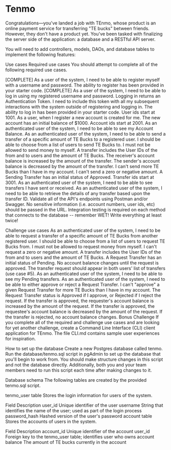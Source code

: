 # Tenmo
Congratulations—you've landed a job with TEnmo, whose product is an online payment service for transferring "TE bucks" between friends. However, they don't have a product yet. You've been tasked with finalizing the server side of the application: a database and a RESTful API server.

You will need to add controllers, models, DAOs, and database tables to implement the following features:

Use cases
Required use cases
You should attempt to complete all of the following required use cases.

[COMPLETE] As a user of the system, I need to be able to register myself with a username and password.
The ability to register has been provided in your starter code.
[COMPLETE] As a user of the system, I need to be able to log in using my registered username and password.
Logging in returns an Authentication Token. I need to include this token with all my subsequent interactions with the system outside of registering and logging in.
The ability to log in has been provided in your starter code.
User ids start at 1001.
As a user, when I register a new account is created for me.
The new account has an initial balance of $1000.
Account ids start at 2001.
As an authenticated user of the system, I need to be able to see my Account Balance.
As an authenticated user of the system, I need to be able to send a transfer of a specific amount of TE Bucks to a registered user.
I should be able to choose from a list of users to send TE Bucks to.
I must not be allowed to send money to myself.
A transfer includes the User IDs of the from and to users and the amount of TE Bucks.
The receiver's account balance is increased by the amount of the transfer.
The sender's account balance is decreased by the amount of the transfer.
I can't send more TE Bucks than I have in my account.
I can't send a zero or negative amount.
A Sending Transfer has an initial status of Approved.
Transfer ids start at 3001.
As an authenticated user of the system, I need to be able to see transfers I have sent or received.
As an authenticated user of the system, I need to be able to retrieve the details of any transfer based upon the transfer ID.
Validate all of the API's endpoints using Postman and/or Swagger. No sensitive information (i.e. account numbers, user ids, etc) should be passed in the URL. Integration testing is required on each method that connects to the database -- remember WET! Write everything at least twice!

Challenge use cases
As an authenticated user of the system, I need to be able to request a transfer of a specific amount of TE Bucks from another registered user.
I should be able to choose from a list of users to request TE Bucks from.
I must not be allowed to request money from myself.
I can't request a zero or negative amount.
A transfer includes the User IDs of the from and to users and the amount of TE Bucks.
A Request Transfer has an initial status of Pending.
No account balance changes until the request is approved.
The transfer request should appear in both users' list of transfers (use case #5).
As an authenticated user of the system, I need to be able to see my Pending transfers.
As an authenticated user of the system, I need to be able to either approve or reject a Request Transfer.
I can't "approve" a given Request Transfer for more TE Bucks than I have in my account.
The Request Transfer status is Approved if I approve, or Rejected if I reject the request.
If the transfer is approved, the requester's account balance is increased by the amount of the request.
If the transfer is approved, the requestee's account balance is decreased by the amount of the request.
If the transfer is rejected, no account balance changes.
Bonus Challenge
If you complete all of the required and challenge use cases and are looking for yet another challenge, create a Command Line Interface (CLI) client application for TEnmo. The file CLI.md contains sample user experiences for inspiration.

How to set up the database
Create a new Postgres database called tenmo. Run the database/tenmo.sql script in pgAdmin to set up the database that you'll begin to work from. You should make structure changes in this script and not the database directly. Additionally, both you and your team members need to run this script each time after making changes to it.

Database schema
The following tables are created by the provided tenmo.sql script.

tenmo_user table
Stores the login information for users of the system.

Field	Description
user_id	Unique identifier of the user
username	String that identifies the name of the user; used as part of the login process
password_hash	Hashed version of the user's password
account table
Stores the accounts of users in the system.

Field	Description
account_id	Unique identifier of the account
user_id	Foreign key to the tenmo_user table; identifies user who owns account
balance	The amount of TE bucks currently in the account
